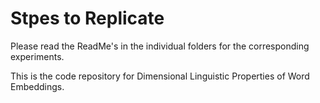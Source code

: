 # Stpes to Replicate

Please read the ReadMe's in the individual folders for the corresponding experiments.

This is the code repository for Dimensional Linguistic Properties of Word Embeddings.
